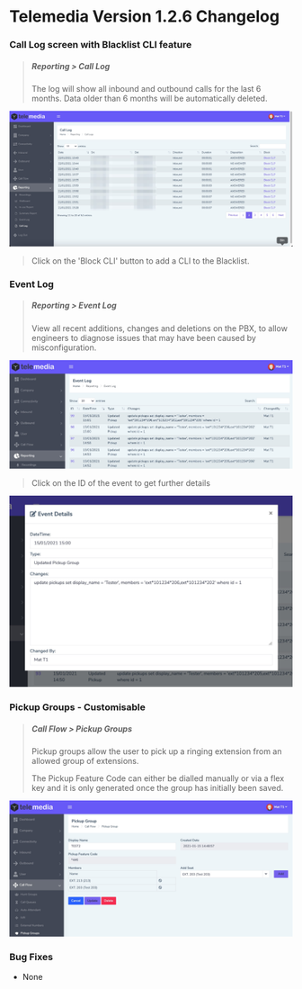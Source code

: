 # Telemedia Version 1.2.6 Changelog



### Call Log screen with Blacklist CLI feature

> ##### Reporting > Call Log
>
> The log will show all inbound and outbound calls for the last 6 months.  Data older than 6 months will be automatically deleted.

![re-provision](https://github.com/codebase-technology/Telemedia-Documentation/raw/master/1.2.6/images/calllog.jpg)

> Click on the 'Block CLI' button to add a CLI to the Blacklist.



### Event Log

> ##### Reporting > Event Log
>
> View all recent additions, changes and deletions on the PBX, to allow engineers to diagnose issues that may have been caused by misconfiguration.
>

<img src="https://github.com/codebase-technology/Telemedia-Documentation/raw/master/1.2.5/images/events.jpg" /> 

> Click on the ID of the event to get further details

<img src="https://github.com/codebase-technology/Telemedia-Documentation/raw/master/1.2.5/images/event.jpg" />



### Pickup Groups - Customisable

> ##### Call Flow > Pickup Groups
>
> Pickup groups allow the user to pick up a ringing extension from an allowed group of extensions. 
>
> The Pickup Feature Code can either be dialled manually or via a flex key and it is only generated once the group has initially been saved. 

![re-provision](https://github.com/codebase-technology/Telemedia-Documentation/raw/master/1.2.5/images/pickup.jpg)





### Bug Fixes

- None

